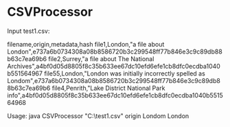 # CSVProcessor
Input test1.csv:

filename,origin,metadata,hash
file1,London,"a file about London",e737a6b0734308a08b8586720b3c299548ff77b846e3c9c89db88b63c7ea69b6
file2,Surrey,"a file about The National Archives",a4bf0d05d8805f8c35b633ee67dc10efd6efe1cb8dfc0ecdba1040b551564967
file55,London,"London was initially incorrectly spelled as Londom",e737a6b0734308a08b8586720b3c299548ff77b846e3c9c89db88b63c7ea69b6
file4,Penrith,"Lake District National Park info",a4bf0d05d8805f8c35b633ee67dc10efd6efe1cb8dfc0ecdba1040b551564968

Usage:
  java CSVProcessor "C:\\test1.csv" origin Londom London

